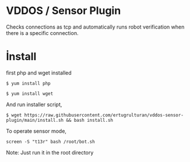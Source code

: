 # VDDOS / Sensor Plugin

Checks connections as tcp and automatically runs robot verification when there is a specific connection. 

# İnstall

first php and wget installed
```
$ yum install php
```
```
$ yum install wget
```

And run installer script,
```
$ wget https://raw.githubusercontent.com/ertugrulturan/vddos-sensor-plugin/main/install.sh && bash install.sh
```

To operate sensor mode,

```
screen -S "t13r" bash /root/bot.sh
```

Note: Just run it in the root directory
